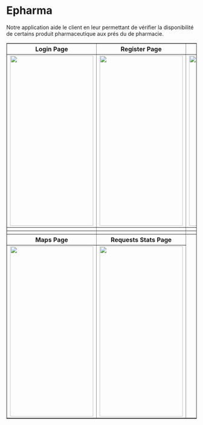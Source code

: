 # Epharma

Notre application aide le client en leur permettant de 
vérifier la disponibilité de certains produit pharmaceutique aux prés du de pharmacie.   

<table border="1">
  <tr>
    <th> Login Page </th>
    <th> Register Page </th>
    <th> Product Page </th>
  </tr>
  <tr>
    <td> <img src="https://imgur.com/xxPaS6I.png" width=220 height=450 /></td>
    <td> <img src="https://imgur.com/v8mSDyx.png" width=220 height=450 /></td>
    <td> <img src="https://i.imgur.com/ZUDjDlp.png" width=220 height=450 /></td>
  </tr>
  <tr>
    <th> </th>
    <th> </th>
    <th> </th>
  </tr>
  <tr>
    <th> </th>
    <th> </th>
    <th> </th>
  </tr>
  <tr>
    <th> Maps Page </th>
    <th> Requests Stats Page </th>
  </tr>
  <tr>
    <td> <img src="https://i.imgur.com/EYY5YAp.png" width=220 height=450 /></td>
    <td> <img src="https://i.imgur.com/CSMaI8Z.png" width=220 height=450 /></td>
  </tr>
</table>
